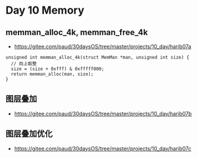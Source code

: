 # Day 10 Memory

## memman_alloc_4k, memman_free_4k
- https://gitee.com/paud/30daysOS/tree/master/projects/10_day/harib07a

```
unsigned int memman_alloc_4k(struct MemMan *man, unsigned int size) {
  // 向上取整
  size = (size + 0xfff) & 0xfffff000;
  return memman_alloc(man, size);
}
```
## 图层叠加
- https://gitee.com/paud/30daysOS/tree/master/projects/10_day/harib07b

## 图层叠加优化
- https://gitee.com/paud/30daysOS/tree/master/projects/10_day/harib07c


